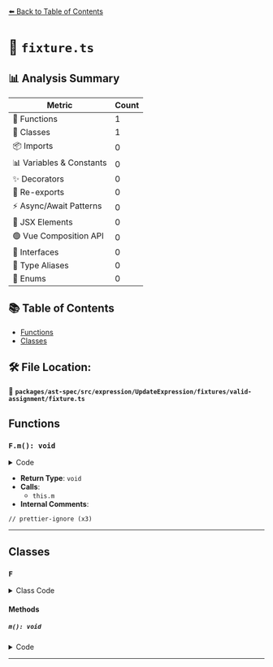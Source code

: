 [⬅️ Back to Table of Contents](../../../../../../../index.md)

# 📄 `fixture.ts`

## 📊 Analysis Summary

| Metric | Count |
|--------|-------|
| 🔧 Functions | 1 |
| 🧱 Classes | 1 |
| 📦 Imports | 0 |
| 📊 Variables & Constants | 0 |
| ✨ Decorators | 0 |
| 🔄 Re-exports | 0 |
| ⚡ Async/Await Patterns | 0 |
| 💠 JSX Elements | 0 |
| 🟢 Vue Composition API | 0 |
| 📐 Interfaces | 0 |
| 📑 Type Aliases | 0 |
| 🎯 Enums | 0 |

## 📚 Table of Contents

- [Functions](#functions)
- [Classes](#classes)

## 🛠️ File Location:
📂 **`packages/ast-spec/src/expression/UpdateExpression/fixtures/valid-assignment/fixture.ts`**

## Functions

### `F.m(): void`

<details><summary>Code</summary>

```ts
m() {
    this.#a++;
    this.m().a++;
    this[1] = 1;
    F++;
    // prettier-ignore
    (this.#a)++;
    (<number>this.#a)++;
    (this.#a satisfies number)++;
    (this.#a as number)++;
    this.#a!++;
  }
```
</details>

- **Return Type**: `void`
- **Calls**:
  - `this.m`
- **Internal Comments**:
```
// prettier-ignore (x3)
```


---

## Classes

### `F`

<details><summary>Class Code</summary>

```ts
class F {
  #a;

  m() {
    this.#a++;
    this.m().a++;
    this[1] = 1;
    F++;
    // prettier-ignore
    (this.#a)++;
    (<number>this.#a)++;
    (this.#a satisfies number)++;
    (this.#a as number)++;
    this.#a!++;
  }
}
```
</details>

#### Methods

##### `m(): void`

<details><summary>Code</summary>

```ts
m() {
    this.#a++;
    this.m().a++;
    this[1] = 1;
    F++;
    // prettier-ignore
    (this.#a)++;
    (<number>this.#a)++;
    (this.#a satisfies number)++;
    (this.#a as number)++;
    this.#a!++;
  }
```
</details>


---